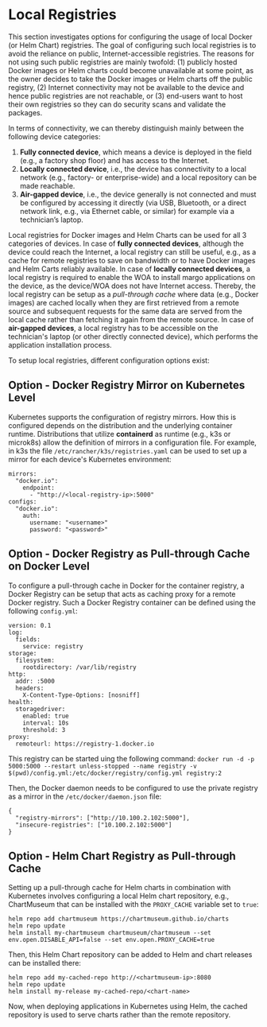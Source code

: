 # Local Registries

This section investigates options for configuring the usage of local Docker (or Helm Chart) registries. The goal of configuring such local registries is to avoid the reliance on public, Internet-accessible registries. The reasons for not using such public registries are mainly twofold: (1) publicly hosted Docker images or Helm charts could become unavailable at some point, as the owner decides to take the Docker images or Helm charts off the public registry, (2) Internet connectivity may not be available to the device and hence public registries are not reachable, or (3) end-users want to host their own registries so they can do security scans and validate the packages.

In terms of connectivity, we can thereby distinguish mainly between the following device categories:

1.	**Fully connected device**, which means a device is deployed in the field (e.g., a factory shop floor) and has access to the Internet.
2.	**Locally connected device**, i.e., the device has connectivity to a local network (e.g., factory- or enterprise-wide) and a local repository can be made reachable.
3.	**Air-gapped device**, i.e., the device generally is not connected and must be configured by accessing it directly (via USB, Bluetooth, or a direct network link, e.g., via Ethernet cable, or similar) for example via a technician’s laptop.

Local registries for Docker images and Helm Charts can be used for all 3 categories of devices. In case of **fully connected devices**, although the device could reach the Internet, a local registry can still be useful, e.g., as a cache for remote registries to save on bandwidth or to have Docker images and Helm Carts reliably available. In case of **locally connected devices**, a local registry is required to enable the WOA to install margo applications on the device, as the device/WOA does not have Internet access. Thereby, the local registry can be setup as a _pull-through cache_ where data (e.g., Docker images) are cached locally when they are first retrieved from a remote source and subsequent requests for the same data are served from the local cache rather than fetching it again from the remote source. In case of **air-gapped devices**, a local registry has to be accessible on the technician's laptop (or other directly connected device), which performs the application installation process.

To setup local registries, different configuration options exist:

## Option - Docker Registry Mirror on Kubernetes Level

Kubernetes supports the configuration of registry mirrors. How this is configured depends on the distribution and the underlying container runtime. Distributions that utilize **containerd** as runtime (e.g., k3s or microk8s) allow the definition of mirrors in a configuration file. For example, in k3s the file `/etc/rancher/k3s/registries.yaml` can be used to set up a mirror for each device's Kubernetes environment:

```
mirrors:
  "docker.io":
    endpoint:
      - "http://<local-registry-ip>:5000"
configs:
  "docker.io":
    auth:
      username: "<username>"
      password: "<password>"
```

## Option - Docker Registry as Pull-through Cache on Docker Level

To configure a pull-through cache in Docker for the container registry, a Docker Registry can be setup that acts as caching proxy for a remote Docker registry. Such a Docker Registry container can be defined using the following `config.yml`:

```
version: 0.1
log:
  fields:
    service: registry
storage:
  filesystem:
    rootdirectory: /var/lib/registry
http:
  addr: :5000
  headers:
    X-Content-Type-Options: [nosniff]
health:
  storagedriver:
    enabled: true
    interval: 10s
    threshold: 3
proxy:
  remoteurl: https://registry-1.docker.io
```

This registry can be started uing the following command:
`docker run -d -p 5000:5000 --restart unless-stopped --name registry -v $(pwd)/config.yml:/etc/docker/registry/config.yml registry:2`

Then, the Docker daemon needs to be configured to use the private registry as a mirror in the `/etc/docker/daemon.json` file:
```
{
  "registry-mirrors": ["http://10.100.2.102:5000"],
  "insecure-registries": ["10.100.2.102:5000"]
}
```

## Option - Helm Chart Registry as Pull-through Cache

Setting up a pull-through cache for Helm charts in combination with Kubernetes involves configuring a local Helm chart repository, e.g., ChartMuseum that can be installed with the `PROXY_CACHE` variable set to `true`:

```
helm repo add chartmuseum https://chartmuseum.github.io/charts
helm repo update
helm install my-chartmuseum chartmuseum/chartmuseum --set env.open.DISABLE_API=false --set env.open.PROXY_CACHE=true
```

Then, this Helm Chart repository can be added to Helm and chart releases can be installed there:

```
helm repo add my-cached-repo http://<chartmuseum-ip>:8080
helm repo update
helm install my-release my-cached-repo/<chart-name>

```
Now, when deploying applications in Kubernetes using Helm, the cached repository is used to serve charts rather than the remote repository.
